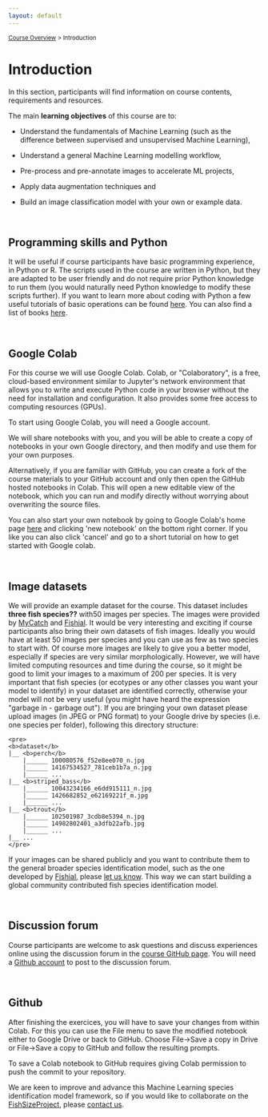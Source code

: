 ```yaml
---
layout: default
---
```


<sub>[Course Overview](index.md) \> Introduction</sub>

# Introduction

In this section, participants will find information on course contents, requirements and resources.

The main **learning objectives** of this course are to:

-   Understand the fundamentals of Machine Learning (such as the difference between supervised and unsupervised Machine Learning),

-   Understand a general Machine Learning modelling workflow,

-   Pre-process and pre-annotate images to accelerate ML projects,

-   Apply data augmentation techniques and

-   Build an image classification model with your own or example data.

<br/>

## Programming skills and Python

It will be useful if course participants have basic programming experience, in Python or R. The scripts used in the course are written in Python, but they are adapted to be user friendly and do not require prior Python knowledge to run them (you would naturally need Python knowledge to modify these scripts further). If you want to learn more about coding with Python a few useful tutorials of basic operations can be found [here](https://www.learnpython.org/). You can also find a list of books [here](https://wiki.python.org/moin/IntroductoryBooks).

<br/>

## Google Colab

For this course we will use Google Colab. Colab, or "Colaboratory", is a free, cloud-based environment similar to Jupyter's network environment that allows you to write and execute Python code in your browser without the need for installation and configuration. It also provides some free access to computing resources (GPUs).

To start using Google Colab, you will need a Google account.

We will share notebooks with you, and you will be able to create a copy of notebooks in your own Google directory, and then modify and use them for your own purposes.

Alternatively, if you are familiar with GitHub, you can create a fork of the course materials to your GitHub account and only then open the GitHub hosted notebooks in Colab. This will open a new editable view of the notebook, which you can run and modify directly without worrying about overwriting the source files.

You can also start your own notebook by going to Google Colab's home page [here](https://colab.research.google.com/) and clicking 'new notebook' on the bottom right corner. If you like you can also click 'cancel' and go to a short tutorial on how to get started with Google colab.

<br/>

## Image datasets

We will provide an example dataset for the course. This dataset includes **three fish species??** with50 images per species. The images were provided by [MyCatch](https://mycatch.ca/) and [Fishial](https://fishial.ai/). It would be very interesting and exciting if course participants also bring their own datasets of fish images. Ideally you would have at least 50 images per species and you can use as few as two species to start with. Of course more images are likely to give you a better model, especially if species are very similar morphologically. However, we will have limited computing resources and time during the course, so it might be good to limit your images to a maximum of 200 per species. It is very important that fish species (or ecotypes or any other classes you want your model to identify) in your dataset are identified correctly, otherwise your model will not be very useful (you might have heard the expression "garbage in - garbage out"). If you are bringing your own dataset please upload images (in JPEG or PNG format) to your Google drive by species (i.e. one species per folder), following this directory structure:

```{=html}
<pre>
<b>dataset</b>
|__ <b>perch</b>
    |______ 100080576_f52e8ee070_n.jpg
    |______ 14167534527_781ceb1b7a_n.jpg
    |______ ...
|__ <b>striped_bass</b>
    |______ 10043234166_e6dd915111_n.jpg
    |______ 1426682852_e62169221f_m.jpg
    |______ ...
|__ <b>trout</b>
    |______ 102501987_3cdb8e5394_n.jpg
    |______ 14982802401_a3dfb22afb.jpg
    |______ ...
|__ ...
</pre>
```
If your images can be shared publicly and you want to contribute them to the general broader species identification model, such as the one developed by [Fishial](https://fishial.ai/), please [let us know](catari.bio@gmail.com). This way we can start building a global community contributed fish species identification model.

<br/>

## Discussion forum

Course participants are welcome to ask questions and discuss experiences online using the discussion forum in the [course GitHub page](https://github.com/fishsizeproject/Course-MLforImageProcessing/discussions/). You will need a [Github account](https://github.com/join) to post to the discussion forum.

<br/>

## Github

After finishing the exercices, you will have to save your changes from within Colab. For this you can use the File menu to save the modified notebook either to Google Drive or back to GitHub. Choose File→Save a copy in Drive or File→Save a copy to GitHub and follow the resulting prompts.

To save a Colab notebook to GitHub requires giving Colab permission to push the commit to your repository.

We are keen to improve and advance this Machine Learning species identification model framework, so if you would like to collaborate on the [FishSizeProject](https://fishsizeproject.org/), please [contact us](catari.bio@gmail.com).

<br/>
